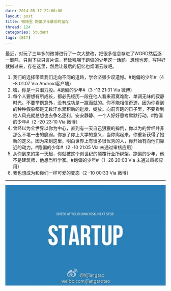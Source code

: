 ```yaml
---
date: 2014-05-17 22:00:00
layout: post
title: 微博里 跑偏少年最后的留存
thread: 124
categories: Student
tags: [BIT]
---
```


最近，对玩了三年多的微博进行了一次大整改，把很多信息存进了WORD然后逐一删除，只剩下些只言片语，苟延残喘于跑偏的少年这一话题。想想也罢，写得好就搬过来，存在这里，然后让最后的记忆也烟消云散吧。

1. 我们的选择带着我们走向不同的道路，学会坚强少叹遗憾。#跑偏的少年#（4 -8 01:07 Via Android客户端）
2. 嗨，你是一只潜力股。#跑偏的少年#（3 -13 21:31 Via 微博）
3. 每个人要想有所成长，都必先经历一段在他人看来寂寞难耐、单调无味的寂静时光。不要举例意外，没有成功是一蹴而就的。你不能相信奇迹，因为你看到的种种假象都是无数汗水累积后的迸发、绽放。向前奔跑的日子里，不要看到他人风光就总想也去争名逐利，安安静静、一个人好好思考默默行动。#跑偏的少年#（2 -20 23:10 Via 微博）
4. 曾经以为全世界以你为中心，直到有一天自己狠狠的摔倒，你以为的曾经并非那么不堪一击的脆弱。你忘了你上大学的意义，当你爬起来，你重新获得了她新的定义。因为来到这里，明白世界上有很多很优秀的人，你开始有向他们靠近的动力。#跑偏的少年#（2 -10 21:05 Via 未通过审核应用）
5. 从你到来的第一天起，你就被这个创世纪的颠覆行业所绑架。跑偏的少年，他不是建筑师，他想当科学家。#跑偏的少年#（1 -28 20:03 Via 未通过审核应用）
6. 我也想成为和你们一样可爱的变态（2 -10 00:33 Via 微博）

----

![](/assets/2014-05-17-DeleteWeibo.jpg)